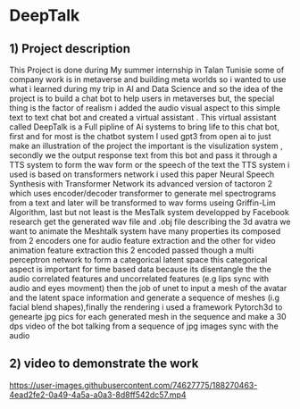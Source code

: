 # DeepTalk

## 1) Project description 

This Project is done during My summer internship in Talan Tunisie some of company work is in metaverse and building meta worlds so i wanted to use what i learned during my trip in AI and Data Science and so the idea of the project is to build a chat bot to help users in metaverses but, the special thing is the factor of realism i added the audio visual aspect to this simple text to text chat bot and created a virtual assistant .
This virtual assistant called DeepTalk is a Full pipline of Ai systems to bring life to this chat bot, first and for most is the chatbot system I used gpt3 from open ai to just make an illustration of the project the important is the visulization system , secondly we the output response text from this bot and pass it through a TTS system to form the wav form or the speech of the text the TTS system i used is based on transformers network i used this paper Neural Speech Synthesis with Transformer Network its advanced version of tactoron 2 which uses encoder/decoder transformer to generate mel spectrograms from a text and later will be transformed to wav forms useing Griffin-Lim Algorithm, last but not least is the MesTalk system developped by Facebook research get the generated wav file and .obj file describing the 3d avatra we want to animate the Meshtalk system have many properties its composed from 2 encoders one for audio feature extraction and the other for video animation feature extraction this 2 encoded passed though a multi perceptron network to form a categorical latent space this categorical aspect is important for time based data because its disentangle the the audio correlated features and uncorrelated features (e.g lips sync with audio and eyes movment) then the job of unet to input a mesh of the avatar and the latent space information and generate a sequence of meshes (i.g facial blend shapes),finally the rendering i used a framework Pytorch3d to genearte jpg pics for each generated mesh in the sequence and make a 30 dps video of the bot talking from a sequence of jpg images sync with the audio 

## 2) video to demonstrate the work 


https://user-images.githubusercontent.com/74627775/188270463-4ead2fe2-0a49-4a5a-a0a3-8d8ff542dc57.mp4

